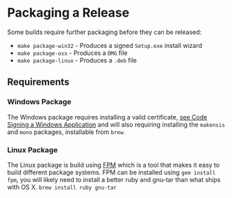 # Packaging a Release

Some builds require further packaging before they can be released:

* `make package-win32` - Produces a signed `Setup.exe` install wizard
* `make package-osx` - Produces a `DMG` file
* `make package-linux` - Produces a `.deb` file

## Requirements

### Windows Package

The Windows package requires installing a valid certificate, [see Code Signing a Windows Application][2] and will also requiring installing the `makensis` and `mono` packages, installable from `brew`.

### Linux Package

The Linux package is build using [FPM][1] which is a tool that makes it easy to build different package systems. FPM can be installed using `gem install fpm`, you will likely need to install a better ruby and gnu-tar than what ships with OS X. `brew install ruby gnu-tar`

[1]: https://github.com/jordansissel/fpm
[2]: https://mkaz.blog/code/code-signing-a-windows-application/
